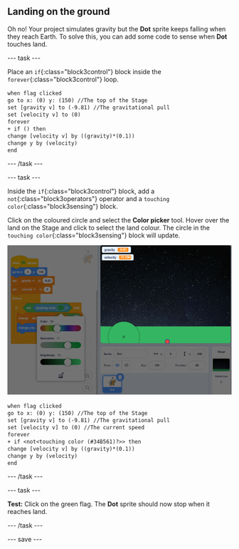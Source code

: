 ## Landing on the ground

Oh no! Your project simulates gravity but the **Dot** sprite keeps falling when they reach Earth. To solve this, you can add some code to sense when **Dot** touches land.  

--- task ---

Place an `if`{:class="block3control"} block inside the `forever`{:class="block3control"} loop. 

```blocks3
when flag clicked
go to x: (0) y: (150) //The top of the Stage
set [gravity v] to (-9.81) //The gravitational pull
set [velocity v] to (0)   
forever
+ if () then
change [velocity v] by ((gravity)*(0.1))
change y by (velocity)
end
```

--- /task ---

--- task ---

Inside the `if`{:class="block3control"} block, add a `not`{:class="block3operators"} operator and a `touching color`{:class="block3sensing"} block. 

Click on the coloured circle and select the **Color picker** tool. Hover over the land on the Stage and click to select the land colour. The circle in the `touching color`{:class="block3sensing"} block will update.

![Color picker tool with land highlighted.](images/color-picker.png)

```blocks3
when flag clicked
go to x: (0) y: (150) //The top of the Stage
set [gravity v] to (-9.81) //The gravitational pull
set [velocity v] to (0) //The current speed  
forever
+ if <not<touching color (#34B561)?>> then
change [velocity v] by ((gravity)*(0.1))
change y by (velocity)
end
```

--- /task ---

--- task ---

**Test:** Click on the green flag. The **Dot** sprite should now stop when it reaches land.

--- /task ---

--- save --- 
